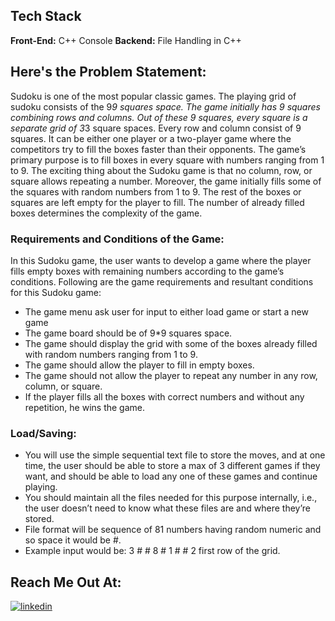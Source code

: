 
## Tech Stack
**Front-End:** C++ Console
**Backend:** File Handling in C++
## Here's the Problem Statement:

Sudoku is one of the most popular classic games. The playing grid of sudoku consists of the 9*9 squares space. The game initially has 9 squares combining rows and columns. Out of these 9 squares, every square is a separate grid of 3*3 square spaces. Every row and column consist of 9 squares. It can be either one player or a two-player game where the competitors try to fill the boxes faster than their opponents. The game’s primary purpose is to fill boxes in every square with numbers ranging from 1 to 9. The exciting thing about the Sudoku game is that no column, row, or square allows repeating a number.
Moreover, the game initially fills some of the squares with random numbers from 1 to 9. The rest of the boxes or squares are left empty for the player to fill. The number of already filled boxes determines the complexity of the game.



### Requirements and Conditions of the Game:
In this Sudoku game, the user wants to develop a game where the player fills empty boxes with remaining numbers according to the game’s conditions. Following are the game requirements and resultant conditions for this Sudoku game:

- The game menu ask user for input to either load game or start a new game
- The game board should be of 9*9 squares space. 
- The game should display the grid with some of the boxes already filled with random numbers ranging from 1 to 9.
- The game should allow the player to fill in empty boxes.
- The game should not allow the player to repeat any number in any row, column, or square.
- If the player fills all the boxes with correct numbers and without any repetition, he wins the game.

### Load/Saving:
- You will use the simple sequential text file to store the moves, and at one time, the user should be able to store a max of 3 different games if they want, and should
be able to load any one of these games and continue playing. 
- You should maintain all the files needed for this purpose internally, i.e., the user doesn’t need to know what these files are and where they’re stored. 
- File format will be sequence of 81 numbers having random numeric and so space it would be #. 
- Example input would be: 3 # # 8 # 1 # # 2 first row of the grid.  
## Reach Me Out At:
[![linkedin](https://img.shields.io/badge/linkedin-0A66C2?style=for-the-badge&logo=linkedin&logoColor=white)](https://www.linkedin.com/in/syed-abdullah-hassan-a17286215/)

